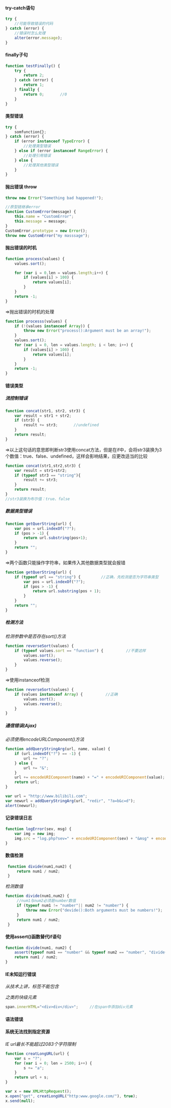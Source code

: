 #### try-catch语句
```js
try {
    //可能导致错误的代码
} catch (error) {
    //错误时怎么处理
    alter(error.message);
}
```
#### finally子句
```js
function testFinally() {
    try {
        return 2;
    } catch (error) {
        return 1;
    } finally {
        return 0;       //0
    }
}
```
#### 类型错误
```js
try {
    somfunction{};
} catch (error) {
    if (error instanceof TypeError) {
        //处理类型错误
    } else if (error instanceof RangeError) {
        //处理引用错误
    } else {
        //处理其他类型错误
    }
}
```

#### 抛出错误 throw
```js
throw new Error("Something bad happened!");

//原型链继承error
function CustomError(message) {
    this.name = "CustomError";
    this.message = message;
}
CustomError.prototype = new Error();
throw new CustomError("my masssage");
```


#### 抛出错误的时机
```js
function process(values) {
    values.sort();

    for (var i = 0,len = values.length;i++) {
        if (values[i] > 100) {
            return values[i];
        }
    }
    return -1;
}
```
=>抛出错误的时机的处理
```js
function processs(values) {
    if (!(values instanceof Array)) {
        throw new Error("process():Argument must be an array!");        //判断类型，如果不是Array类型则报错
    }
    values.sort();
    for (var i = 0, len = values.length; i < len; i++) {
        if (values[i] > 100) {
            return values[i];
        }
    }
    return -1;
}
```
#### 错误类型
##### 流控制错误
```js
function concat(str1, str2, str3) {
    var result = str1 + str2;
    if (str3) {
        result += str3;       //undefined
    }
    return result;
}
```
=>以上这句话的意思即判断str3使用concat方法，但是在if中，会将str3装换为3个数值：true、false、undefined，这样会影响结果，应更改适当的比较
```js
function concat(str1,str2,str3) {
    var result = str1+str2;
    if (typeof str3 == "string"){
        result += str3;
    }
    return result;
}
//str3装换为布尔值：true、false
```
##### 数据类型错误
```js
function getQuerString(url) {
    var pos = url.indexOf("?");
    if (pos > -1) {
        return url.substring(pos+1);
    }
    return "";
}
```
=>两个函数只能操作字符串，如果传入其他数据类型就会报错
```js
function getQuerString(url) {
    if (typeof url == "string") {         //正确，先检测是否为字符串类型
        var pos = url.indexOf("?");
        if (pos > -1) {
            return url.substring(pos + 1);
        }
    }
    return "";
}
```
##### 检测方法
*检测参数中是否存在sort()方法*
```js
function reverseSort(values) {
    if (typeof values.sort == "function") {          //不要这样
        values.sort();
        values.reverse();
    }
}
```
=>使用instanceof检测
```js
function reverseSort(values) {
    if (values instanceof Array) {          //正确
        values.sort();
        values.reverse();
    }
}
```
##### 通信错误(Ajax)
*必须使用encodeURLComponent()方法*
```js
function addQueryStringArg(url, name, value) {
    if (url.indexOf("?") == -1) {
        url += "?";
    } else {
        url += "&";
    }
    url += encodeURIComponent(name) + "=" + encodeURIComponent(value);
    return url;
}

var url = "http://www.bilibili.com";
var newurl = addQueryStringArg(url, "redir", "?a=b&c=d");
alert(newurl);
```
#### 记录错误日志
```js
function logError(sev, msg) {
    var img = new img;
    img.src = "log.php?sev=" + encodeURIComponent(sev) + "&msg" + encodeURIComponent(msg);
}
```
#### 数值检测
```js
 function divide(num1,num2) {
     return num1 / num2;
 }
```
*检测数值*
```js
function divide(num1,num2) {
     //num1与num2必须是number数值
     if (typeof num1 != "number"|| num2 != "number") {
         throw new Error("devide():Both arguments must be numbers!");
     }
     return num1 / num2;
 }
```

#### 使用assert()函数替代if语句
```js
function divide(num1, num2) {
    assert(typeof num1 == "number" && typeof num2 == "number", "divide():Both arguments must be numbers!");
    return num1 / num2;
}
```

#### IE未知运行错误
*从技术上讲，<span>标签不能包含<div>之类的块级元素*
```js
span.innerHTML="<div>div</div>";     //在span中添加div元素
```

#### 语法错误

#### 系统无法找到指定资源
*IE url最长不能超过2083个字符限制*
```js
function creatLongURL(url) {
    var s = "?";
    for (var i = 0; len = 2500; i++) {
        s += "a";
    }
    return url + s;
}

var x = new XMLHttpRequest();
x.open("get", creatLongURL("http:www.google.com/"), true);
x.send(null);
```